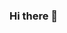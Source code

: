 ### Hi there 👋

<!--
**abbyhilman/abbyhilman** is a ✨ _special_ ✨ repository because its `README.md` (this file) appears on your GitHub profile.

[![Anurag's GitHub stats](https://github-readme-stats.vercel.app/api?username=abbyhilman)](https://github.com/anuraghazra/github-readme-stats)
![Anurag's GitHub stats](https://github-readme-stats.vercel.app/api?username=abbyhilman&hide=contribs,prs)

Here are some ideas to get you started:

- 🌱 I’m currently learning React Native and Laravel or All Javascript framework like vue etc
-->
